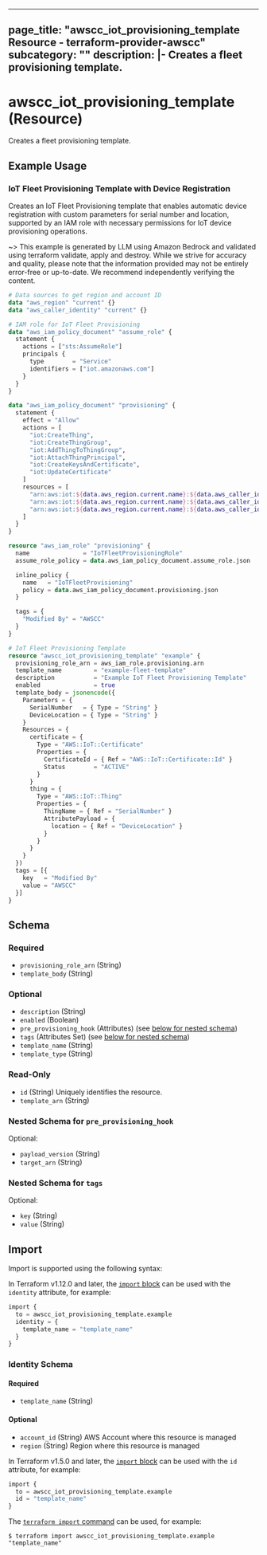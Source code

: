 
---
page_title: "awscc_iot_provisioning_template Resource - terraform-provider-awscc"
subcategory: ""
description: |-
  Creates a fleet provisioning template.
---

# awscc_iot_provisioning_template (Resource)

Creates a fleet provisioning template.

## Example Usage

### IoT Fleet Provisioning Template with Device Registration

Creates an IoT Fleet Provisioning template that enables automatic device registration with custom parameters for serial number and location, supported by an IAM role with necessary permissions for IoT device provisioning operations.

~> This example is generated by LLM using Amazon Bedrock and validated using terraform validate, apply and destroy. While we strive for accuracy and quality, please note that the information provided may not be entirely error-free or up-to-date. We recommend independently verifying the content.

```terraform
# Data sources to get region and account ID
data "aws_region" "current" {}
data "aws_caller_identity" "current" {}

# IAM role for IoT Fleet Provisioning
data "aws_iam_policy_document" "assume_role" {
  statement {
    actions = ["sts:AssumeRole"]
    principals {
      type        = "Service"
      identifiers = ["iot.amazonaws.com"]
    }
  }
}

data "aws_iam_policy_document" "provisioning" {
  statement {
    effect = "Allow"
    actions = [
      "iot:CreateThing",
      "iot:CreateThingGroup",
      "iot:AddThingToThingGroup",
      "iot:AttachThingPrincipal",
      "iot:CreateKeysAndCertificate",
      "iot:UpdateCertificate"
    ]
    resources = [
      "arn:aws:iot:${data.aws_region.current.name}:${data.aws_caller_identity.current.account_id}:thing/*",
      "arn:aws:iot:${data.aws_region.current.name}:${data.aws_caller_identity.current.account_id}:thinggroup/*",
      "arn:aws:iot:${data.aws_region.current.name}:${data.aws_caller_identity.current.account_id}:cert/*"
    ]
  }
}

resource "aws_iam_role" "provisioning" {
  name               = "IoTFleetProvisioningRole"
  assume_role_policy = data.aws_iam_policy_document.assume_role.json

  inline_policy {
    name   = "IoTFleetProvisioning"
    policy = data.aws_iam_policy_document.provisioning.json
  }

  tags = {
    "Modified By" = "AWSCC"
  }
}

# IoT Fleet Provisioning Template
resource "awscc_iot_provisioning_template" "example" {
  provisioning_role_arn = aws_iam_role.provisioning.arn
  template_name         = "example-fleet-template"
  description           = "Example IoT Fleet Provisioning Template"
  enabled               = true
  template_body = jsonencode({
    Parameters = {
      SerialNumber   = { Type = "String" }
      DeviceLocation = { Type = "String" }
    }
    Resources = {
      certificate = {
        Type = "AWS::IoT::Certificate"
        Properties = {
          CertificateId = { Ref = "AWS::IoT::Certificate::Id" }
          Status        = "ACTIVE"
        }
      }
      thing = {
        Type = "AWS::IoT::Thing"
        Properties = {
          ThingName = { Ref = "SerialNumber" }
          AttributePayload = {
            location = { Ref = "DeviceLocation" }
          }
        }
      }
    }
  })
  tags = [{
    key   = "Modified By"
    value = "AWSCC"
  }]
}
```

<!-- schema generated by tfplugindocs -->
## Schema

### Required

- `provisioning_role_arn` (String)
- `template_body` (String)

### Optional

- `description` (String)
- `enabled` (Boolean)
- `pre_provisioning_hook` (Attributes) (see [below for nested schema](#nestedatt--pre_provisioning_hook))
- `tags` (Attributes Set) (see [below for nested schema](#nestedatt--tags))
- `template_name` (String)
- `template_type` (String)

### Read-Only

- `id` (String) Uniquely identifies the resource.
- `template_arn` (String)

<a id="nestedatt--pre_provisioning_hook"></a>
### Nested Schema for `pre_provisioning_hook`

Optional:

- `payload_version` (String)
- `target_arn` (String)


<a id="nestedatt--tags"></a>
### Nested Schema for `tags`

Optional:

- `key` (String)
- `value` (String)

## Import

Import is supported using the following syntax:

In Terraform v1.12.0 and later, the [`import` block](https://developer.hashicorp.com/terraform/language/import) can be used with the `identity` attribute, for example:

```terraform
import {
  to = awscc_iot_provisioning_template.example
  identity = {
    template_name = "template_name"
  }
}
```

<!-- schema generated by tfplugindocs -->
### Identity Schema

#### Required

- `template_name` (String)

#### Optional

- `account_id` (String) AWS Account where this resource is managed
- `region` (String) Region where this resource is managed

In Terraform v1.5.0 and later, the [`import` block](https://developer.hashicorp.com/terraform/language/import) can be used with the `id` attribute, for example:

```terraform
import {
  to = awscc_iot_provisioning_template.example
  id = "template_name"
}
```

The [`terraform import` command](https://developer.hashicorp.com/terraform/cli/commands/import) can be used, for example:

```shell
$ terraform import awscc_iot_provisioning_template.example "template_name"
```
